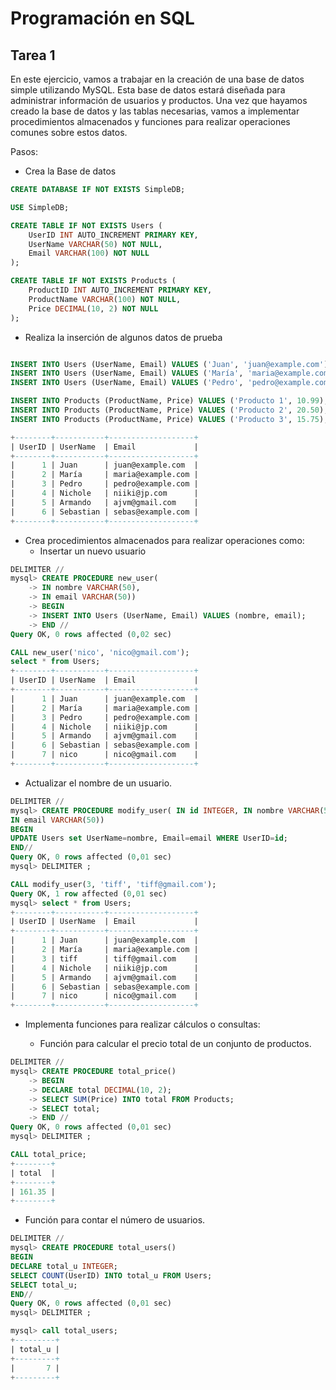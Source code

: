# Programación en SQL
## Tarea 1

En este ejercicio, vamos a trabajar en la creación de una base de datos simple utilizando MySQL. Esta base de datos estará diseñada para administrar información de usuarios y productos. Una vez que hayamos creado la base de datos y las tablas necesarias, vamos a implementar procedimientos almacenados y funciones para realizar operaciones comunes sobre estos datos.

Pasos:
- Crea la Base de datos
```sql
CREATE DATABASE IF NOT EXISTS SimpleDB;

USE SimpleDB;

CREATE TABLE IF NOT EXISTS Users (
    UserID INT AUTO_INCREMENT PRIMARY KEY,
    UserName VARCHAR(50) NOT NULL,
    Email VARCHAR(100) NOT NULL
);

CREATE TABLE IF NOT EXISTS Products (
    ProductID INT AUTO_INCREMENT PRIMARY KEY,
    ProductName VARCHAR(100) NOT NULL,
    Price DECIMAL(10, 2) NOT NULL
);
```

- Realiza la inserción de algunos datos de prueba
```sql

INSERT INTO Users (UserName, Email) VALUES ('Juan', 'juan@example.com');
INSERT INTO Users (UserName, Email) VALUES ('María', 'maria@example.com');
INSERT INTO Users (UserName, Email) VALUES ('Pedro', 'pedro@example.com');

INSERT INTO Products (ProductName, Price) VALUES ('Producto 1', 10.99);
INSERT INTO Products (ProductName, Price) VALUES ('Producto 2', 20.50);
INSERT INTO Products (ProductName, Price) VALUES ('Producto 3', 15.75);

+--------+-----------+-------------------+
| UserID | UserName  | Email             |
+--------+-----------+-------------------+
|      1 | Juan      | juan@example.com  |
|      2 | María     | maria@example.com |
|      3 | Pedro     | pedro@example.com |
|      4 | Nichole   | niiki@jp.com      |
|      5 | Armando   | ajvm@gmail.com    |
|      6 | Sebastian | sebas@example.com |
+--------+-----------+-------------------+
```
- Crea procedimientos almacenados para realizar operaciones como:
    - Insertar un nuevo usuario
```sql
DELIMITER //
mysql> CREATE PROCEDURE new_user(
    -> IN nombre VARCHAR(50),
    -> IN email VARCHAR(50))
    -> BEGIN
    -> INSERT INTO Users (UserName, Email) VALUES (nombre, email);
    -> END //
Query OK, 0 rows affected (0,02 sec)

CALL new_user('nico', 'nico@gmail.com');
select * from Users;
+--------+-----------+-------------------+
| UserID | UserName  | Email             |
+--------+-----------+-------------------+
|      1 | Juan      | juan@example.com  |
|      2 | María     | maria@example.com |
|      3 | Pedro     | pedro@example.com |
|      4 | Nichole   | niiki@jp.com      |
|      5 | Armando   | ajvm@gmail.com    |
|      6 | Sebastian | sebas@example.com |
|      7 | nico      | nico@gmail.com    |
+--------+-----------+-------------------+
```
- Actualizar el nombre de un usuario.
```sql
DELIMITER //
mysql> CREATE PROCEDURE modify_user( IN id INTEGER, IN nombre VARCHAR(50),
IN email VARCHAR(50))
BEGIN
UPDATE Users set UserName=nombre, Email=email WHERE UserID=id;
END//
Query OK, 0 rows affected (0,01 sec)
mysql> DELIMITER ;

CALL modify_user(3, 'tiff', 'tiff@gmail.com');
Query OK, 1 row affected (0,01 sec)
mysql> select * from Users;
+--------+-----------+-------------------+
| UserID | UserName  | Email             |
+--------+-----------+-------------------+
|      1 | Juan      | juan@example.com  |
|      2 | María     | maria@example.com |
|      3 | tiff      | tiff@gmail.com    |
|      4 | Nichole   | niiki@jp.com      |
|      5 | Armando   | ajvm@gmail.com    |
|      6 | Sebastian | sebas@example.com |
|      7 | nico      | nico@gmail.com    |
+--------+-----------+-------------------+
```

- Implementa funciones para realizar cálculos o consultas:

    - Función para calcular el precio total de un conjunto de productos.
```sql
DELIMITER //
mysql> CREATE PROCEDURE total_price()
    -> BEGIN
    -> DECLARE total DECIMAL(10, 2);
    -> SELECT SUM(Price) INTO total FROM Products;
    -> SELECT total;
    -> END //
Query OK, 0 rows affected (0,01 sec)
mysql> DELIMITER ;

CALL total_price;
+--------+
| total  |
+--------+
| 161.35 |
+--------+
```
- Función para contar el número de usuarios.
```sql
DELIMITER //
mysql> CREATE PROCEDURE total_users()
BEGIN
DECLARE total_u INTEGER;
SELECT COUNT(UserID) INTO total_u FROM Users;
SELECT total_u;
END//
Query OK, 0 rows affected (0,01 sec)
mysql> DELIMITER ;

mysql> call total_users;
+---------+
| total_u |
+---------+
|       7 |
+---------+
```








